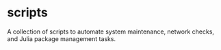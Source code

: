 # scripts
A collection of scripts to automate system maintenance, network checks, and Julia package management tasks.
